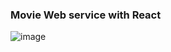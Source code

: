 ### Movie Web service with React

![image](https://user-images.githubusercontent.com/95427125/156485067-2b37333d-6d94-4bd5-909d-84ccde2a59cc.png)
